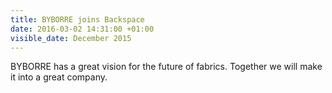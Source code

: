 ```yaml
---
title: BYBORRE joins Backspace
date: 2016-03-02 14:31:00 +01:00
visible_date: December 2015
---
```


BYBORRE has a great vision for the future of fabrics. Together we will make it into a great company.
